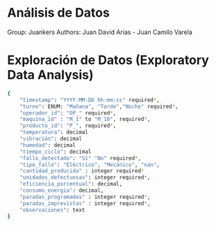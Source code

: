# Análisis de Datos

Group:   Juankers
Authors: Juan David Arias - Juan Camilo Varela

# Exploración de Datos (Exploratory Data Analysis)

``` sh
{
    "timestamp": "YYYY-MM-DD hh:mm:ss" required*,
    "turno": ENUM: "Mañana", "Tarde","Noche" required*,
    "operador_id": "OP_" required*,
    "maquina_id" : "M_1" to "M_10", required*,
    "producto_id": "P_", required*,
    "temperatura": decimal 
    "vibración": decimal 
    "humedad": decimal 
    "tiempo_ciclo": decimal
    "fallo_detectado": "Sí" "No" required*,
    "tipo_fallo": "Eléctrico", "Mecánico", "nan",
    "cantidad_producida" : integer required*
    "unidades_defectuosas": integer required*,
    "eficiencia_porcentual": decimal,
    "consumo_energia": decimal,
    "paradas_programadas" : integer required*,
    "paradas_imprevistas" : integer required*,
    "observaciones": text
}

```